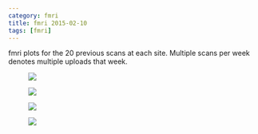 ```yaml
---
category: fmri
title: fmri 2015-02-10
tags: [fmri]
---
```

fmri plots for the 20 previous scans at each site. Multiple scans per week denotes multiple uploads that week.
<figure>
    <a href="{{ production_url }}/spins/assets/images/fmri/15-02-10_fMRI_QC.png"><img src="{{ production_url }}/spins/assets/images/fmri/15-02-10_fMRI_QC.png"></a>
</figure>

<figure>
    <a href="{{ production_url }}/spins/assets/images/fmri/15-02-10_fMRI_QC_CMH.png"><img src="{{ production_url }}/spins/assets/images/fmri/15-02-10_fMRI_QC_CMH.png"></a>
</figure>

<figure>
    <a href="{{ production_url }}/spins/assets/images/fmri/15-02-10_fMRI_QC_MRC.png"><img src="{{ production_url }}/spins/assets/images/fmri/15-02-10_fMRI_QC_MRC.png"></a>
</figure>

<figure>
    <a href="{{ production_url }}/spins/assets/images/fmri/15-02-10_fMRI_QC_ZHH.png"><img src="{{ production_url }}/spins/assets/images/fmri/15-02-10_fMRI_QC_ZHH.png"></a>
</figure>

